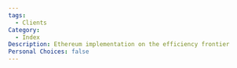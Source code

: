 ```yaml
---
tags:
  - Clients
Category:
  - Index
Description: Ethereum implementation on the efficiency frontier
Personal Choices: false
---
```

